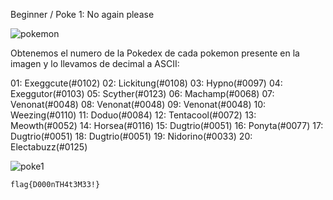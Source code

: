 Beginner / Poke 1: No again please

![pokemon](https://github.com/user-attachments/assets/41b73ec5-4139-4bd7-889b-5299a6954dcd)

Obtenemos el numero de la Pokedex de cada pokemon presente en la imagen y lo llevamos de decimal a ASCII:

01: Exeggcute(#0102)
02: Lickitung(#0108)
03: Hypno(#0097)
04: Exeggutor(#0103)
05: Scyther(#0123)
06: Machamp(#0068)
07: Venonat(#0048)
08: Venonat(#0048)
09: Venonat(#0048)
10: Weezing(#0110)
11: Doduo(#0084)
12: Tentacool(#0072)
13: Meowth(#0052)
14: Horsea(#0116)
15: Dugtrio(#0051)
16: Ponyta(#0077)
17: Dugtrio(#0051)
18: Dugtrio(#0051)
19: Nidorino(#0033)
20: Electabuzz(#0125)

![poke1](https://github.com/user-attachments/assets/11f1bd56-6f9b-41ad-bb5c-bba7811a16b6)

`flag{D000nTH4t3M33!}`
